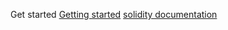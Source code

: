 Get started 
[Getting started](https://youtu.be/RQzuQb0dfBM?si=jSTdXHgKKlXTdG0R)
[solidity documentation](https://docs.soliditylang.org/en/v0.8.25/introduction-to-smart-contracts.html)
